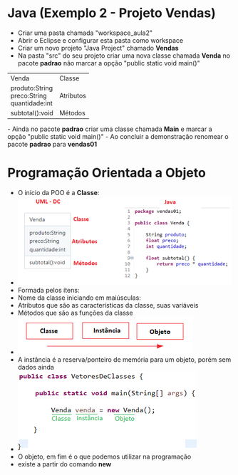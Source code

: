 # Java (Exemplo 2 - Projeto Vendas)
- Criar uma pasta chamada "workspace_aula2"
- Abrir o Eclipse e configurar esta pasta como workspace
- Criar um novo projeto "Java Project" chamado <b>Vendas</b>
- Na pasta "src" do seu projeto criar uma nova classe chamada <b>Venda</b> no pacote <b>padrao</b> não marcar a opção "public static void main()"
<table>
	<tr><td border=1>Venda</td><td border=0>Classe</td></tr>
	<tr><td border=1>produto:String<br>preco:String<br>quantidade:int</td><td border=0>Atributos</td></tr>
	<tr><td border=1>subtotal():void</td><td border=0>Métodos</td></tr>
</table>
- Ainda no pacote <b>padrao</b> criar uma classe chamada <b>Main</b> e marcar a opção "public static void main()"
- Ao concluir a demonstração renomear o pacote <b>padrao</b> para <b>vendas01</b>

# Programação Orientada a Objeto
- O início da POO é a <b>Classe</b>:
- <img src="classe.png">
- Formada pelos ítens:
- Nome da classe iniciando em maiúsculas:
- Atributos que são as características da classe, suas variáveis
- Métodos que são as funções da classe
- <img src="instancia.png">
- A instância é a reserva/ponteiro de memória para um objeto, porém sem dados ainda
- <img src="objeto.png">
- O objeto, em fim é o que podemos utilizar na programação
- existe a partir do comando <b>new</b>